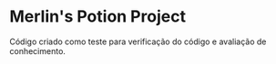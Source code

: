 # Merlin's Potion Project

Código criado como teste para verificação do código e avaliação de conhecimento.
